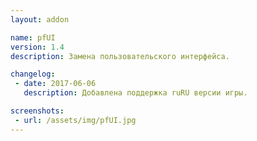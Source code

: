 ```yaml
---
layout: addon

name: pfUI
version: 1.4
description: Замена пользовательского интерфейса.

changelog:
 - date: 2017-06-06
   description: Добавлена поддержка ruRU версии игры.

screenshots:
 - url: /assets/img/pfUI.jpg
---
```

